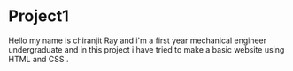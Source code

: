 # Project1
Hello my name is chiranjit Ray and i'm a first year mechanical engineer undergraduate 
and in this project i have tried to make a basic website using HTML and CSS .
